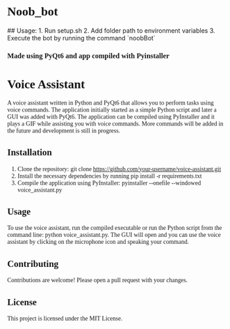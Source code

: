 # Noob_bot
<style>
  *{font-family:'Montserrat'}
</style>
<p></p>
## Usage:
1. Run setup.sh
2. Add folder path to environment variables 
3. Execute the bot by running the command `noobBot`


### Made using PyQt6 and app compiled with Pyinstaller
 
# Voice Assistant
A voice assistant written in Python and PyQt6 that allows you to perform tasks using voice commands. The application initially started as a simple Python script and later a GUI was added with PyQt6. The application can be compiled using PyInstaller and it plays a GIF while assisting you with voice commands. More commands will be added in the future and development is still in progress.

## Installation
1. Clone the repository: git clone https://github.com/your-username/voice-assistant.git
2. Install the necessary dependencies by running pip install -r requirements.txt
3. Compile the application using PyInstaller: pyinstaller --onefile --windowed voice_assistant.py
## Usage
To use the voice assistant, run the compiled executable or run the Python script from the command line: python voice_assistant.py. The GUI will open and you can use the voice assistant by clicking on the microphone icon and speaking your command.

## Contributing
Contributions are welcome! Please open a pull request with your changes.

## License
This project is licensed under the MIT License.
